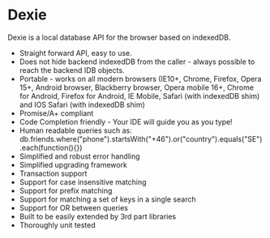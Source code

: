 Dexie
=====

Dexie is a local database API for the browser based on indexedDB.
 * Straight forward API, easy to use.
 * Does not hide backend indexedDB from the caller - always possible to reach the backend IDB objects.
 * Portable - works on all modern browsers (IE10+, Chrome, Firefox, Opera 15+, Android browser, Blackberry browser, Opera mobile 16+, Chrome for Android, Firefox for Android, IE Mobile, Safari (with indexedDB shim) and IOS Safari (with indexedDB shim)
 * Promise/A+ compliant
 * Code Completion friendly - Your IDE will guide you as you type!
 * Human readable queries such as: db.friends.where("phone").startsWith("+46").or("country").equals("SE").each(function(){})
 * Simplified and robust error handling
 * Simplified upgrading framework
 * Transaction support
 * Support for case insensitive matching
 * Support for prefix matching
 * Support for matching a set of keys in a single search
 * Support for OR between queries
 * Built to be easily extended by 3rd part libraries
 * Thoroughly unit tested
